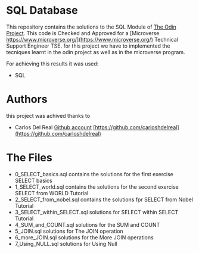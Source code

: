 # SQL Database

This repository contains the solutions to the SQL Module of  [The Odin Project](https://www.theodinproject.com/). 
This code is Checked and Approved for a  [Microverse https://www.microverse.org/](https://www.microverse.org/) Technical Support Engineer TSE.  for this project we have to implemented the tecniques learnt in the odin project as well as in the microverse program.

For achieving this results it was used:

* SQL

# Authors

this project was achived thanks to 

* Carlos Del Real [Github account](https://github.com/carloshdelreal) [https://github.com/carloshdelreal](https://github.com/carloshdelreal) 

# The Files

* 0_SELECT_basics.sql contains the solutions for the first exercise SELECT basics
* 1_SELECT_world.sql contains the solutions for the second exercise SELECT from WORLD Tutorial
* 2_SELECT_from_nobel.sql contains the solutions fpr SELECT from Nobel Tutorial
* 3_SELECT_within_SELECT.sql solutions for SELECT within SELECT Tutorial
* 4_SUM_and_COUNT.sql solutions for the SUM and COUNT
* 5_JOIN.sql solutions for The JOIN operation
* 6_more_JOIN.sql solutions for the More JOIN operations
* 7_Using_NULL.sql solutions for Using Null

